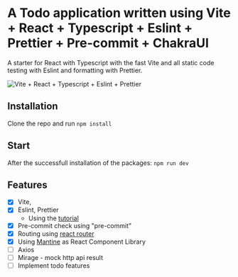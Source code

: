 # A Todo application written using Vite + React + Typescript + Eslint + Prettier + Pre-commit + ChakraUI

A starter for React with Typescript with the fast Vite and all static code testing with Eslint and formatting with Prettier.

![Vite + React + Typescript + Eslint + Prettier](/resources/screenshot.png)

## Installation

Clone the repo and run `npm install`

## Start

After the successfull installation of the packages: `npm run dev`

## Features

- [x] Vite,
- [x] Eslint, Prettier
  - Using the [tutorial](https://javascript.plainenglish.io/setting-eslint-and-prettier-on-a-react-typescript-project-2021-22993565edf9)
- [x] Pre-commit check using "pre-commit"
- [x] Routing using [react router](https://reactrouter.com/)
- [x] Using [Mantine](https://mantine.dev/) as React Component Library
- [ ] Axios
- [ ] Mirage - mock http api result
- [ ] Implement todo features
